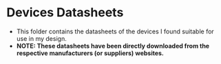 # Devices Datasheets
- This folder contains the datasheets of the devices I found suitable for use in my design.
- **NOTE: These datasheets have been directly downloaded from the respective manufacturers (or suppliers) websites.**
